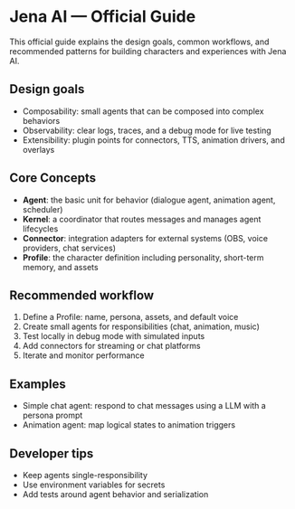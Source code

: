 # Jena AI — Official Guide

This official guide explains the design goals, common workflows, and recommended patterns for building characters and experiences with Jena AI.

## Design goals

- Composability: small agents that can be composed into complex behaviors
- Observability: clear logs, traces, and a debug mode for live testing
- Extensibility: plugin points for connectors, TTS, animation drivers, and overlays

## Core Concepts

- **Agent**: the basic unit for behavior (dialogue agent, animation agent, scheduler)
- **Kernel**: a coordinator that routes messages and manages agent lifecycles
- **Connector**: integration adapters for external systems (OBS, voice providers, chat services)
- **Profile**: the character definition including personality, short-term memory, and assets

## Recommended workflow

1. Define a Profile: name, persona, assets, and default voice
2. Create small agents for responsibilities (chat, animation, music)
3. Test locally in debug mode with simulated inputs
4. Add connectors for streaming or chat platforms
5. Iterate and monitor performance

## Examples

- Simple chat agent: respond to chat messages using a LLM with a persona prompt
- Animation agent: map logical states to animation triggers

## Developer tips

- Keep agents single-responsibility
- Use environment variables for secrets
- Add tests around agent behavior and serialization